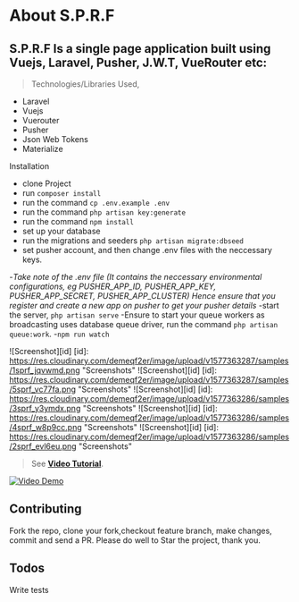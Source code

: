 # About S.P.R.F 
## S.P.R.F Is a single page application built using Vuejs, Laravel, Pusher, J.W.T, VueRouter etc: 

> Technologies/Libraries Used,
+   Laravel
+   Vuejs
+   Vuerouter
+   Pusher
+   Json Web Tokens
+   Materialize


Installation

- clone Project
- run `composer install`
- run the command `cp .env.example .env`
- run the command `php artisan key:generate`
- run the command `npm install`
- set up your database
- run the migrations and seeders `php artisan migrate:dbseed`
- set pusher account, and then change .env files with the neccessary keys.

-*Take note of the .env file (It contains the neccessary environmental configurations, eg PUSHER_APP_ID, PUSHER_APP_KEY, PUSHER_APP_SECRET, PUSHER_APP_CLUSTER)*
*Hence ensure that you register and create a new app on pusher to get your pusher details*
-start the server, `php artisan serve`
-Ensure to start your queue workers as broadcasting uses database queue driver, run the command `php artisan queue:work`.
-`npm run watch`


![Screenshot][id]
[id]: https://res.cloudinary.com/demeqf2er/image/upload/v1577363287/samples/1sprf_jqvwmd.png  "Screenshots"
![Screenshot][id]
[id]: https://res.cloudinary.com/demeqf2er/image/upload/v1577363287/samples/5sprf_vc77fa.png  "Screenshots"
![Screenshot][id]
[id]: https://res.cloudinary.com/demeqf2er/image/upload/v1577363286/samples/3sprf_y3ymdx.png  "Screenshots"
![Screenshot][id]
[id]: https://res.cloudinary.com/demeqf2er/image/upload/v1577363286/samples/4sprf_w8p9cc.png  "Screenshots"
![Screenshot][id]
[id]: https://res.cloudinary.com/demeqf2er/image/upload/v1577363286/samples/2sprf_evl6eu.png  "Screenshots"

> See **[Video Tutorial](https://vimeo.com/334331502)**.

[![Video Demo](https://res.cloudinary.com/demeqf2er/image/upload/v1577363286/samples/3sprf_y3ymdx.png)](https://res.cloudinary.com/demeqf2er/video/upload/v1577369337/samples/hNLbY1y3It_jat1hk.mp4 "Demo Video")

## Contributing
Fork the repo, clone your fork,checkout feature branch, make changes, commit and send a PR. Please do well to Star the project, thank you.

## Todos
Write tests


